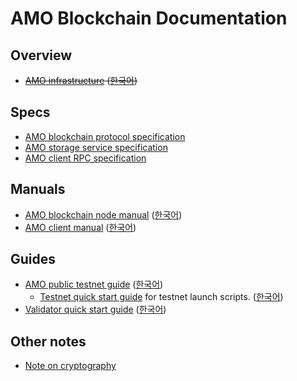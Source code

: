 # AMO Blockchain Documentation

## Overview
* <s>[AMO infrastructure](amo_infra.md) ([한국어](amo_infra.ko.md))</s>

## Specs
* [AMO blockchain protocol specification](protocol.md)
* [AMO storage service specification](storage.md)
* [AMO client RPC specification](rpc.md)

## Manuals
* [AMO blockchain node
  manual](https://github.com/amolabs/amoabci/blob/master/README.md)
  ([한국어](https://github.com/amolabs/amoabci/blob/master/README.ko.md))
* [AMO client
  manual](https://github.com/amolabs/amo-client-go/blob/master/README.md)
  ([한국어](https://github.com/amolabs/amo-client-go/blob/master/README.ko.md))

## Guides
* [AMO public testnet guide](testnet.md) ([한국어](testnet.ko.md))
  * [Testnet quick start guide](https://github.com/amolabs/testnet/blob/master/README.md)
	for testnet launch scripts.
	([한국어](https://github.com/amolabs/testnet/blob/master/README.ko.md))
* [Validator quick start guide](qs_val.md) ([한국어](qs_val.ko.md))

## Other notes
* [Note on cryptography](crypto.md)

